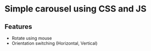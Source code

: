 # Simple carousel using CSS and JS

## Features

- Rotate using mouse
- Orientation switching (Horizontal, Vertical)
